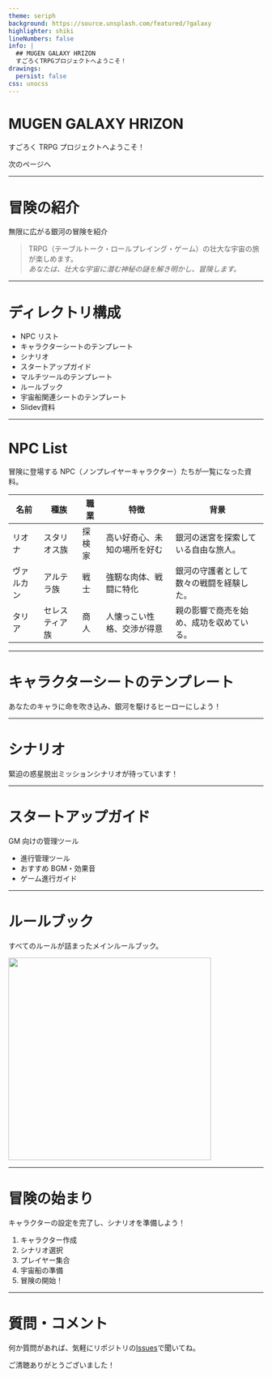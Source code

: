 ```yaml
---
theme: seriph
background: https://source.unsplash.com/featured/?galaxy
highlighter: shiki
lineNumbers: false
info: |
  ## MUGEN GALAXY HRIZON
  すごろくTRPGプロジェクトへようこそ！
drawings:
  persist: false
css: unocss
---
```


# MUGEN GALAXY HRIZON

すごろく TRPG プロジェクトへようこそ！

<div class="pt-12">
  <span @click="$slidev.nav.next" class="px-2 py-1 rounded cursor-pointer" hover="bg-white bg-opacity-10">
    次のページへ <carbon:arrow-right class="inline"/>
  </span>
</div>

<style>
@import './styles/custom.css';
</style>

---

# 冒険の紹介

無限に広がる銀河の冒険を紹介

> TRPG（テーブルトーク・ロールプレイング・ゲーム）の壮大な宇宙の旅が楽しめます。
<br>_あなたは、壮大な宇宙に潜む神秘の謎を解き明かし、冒険します。_

<div class="abs-br m-6 flex gap-2">
  <a href="https://github.com/MGH-Sugoroku-TRPG" target="_blank" alt="GitHub"
    class="text-xl icon-btn opacity-50 !border-none !hover:text-white">
    <carbon-logo-github />
  </a>
</div>

---

# ディレクトリ構成

<v-clicks>

- NPC リスト
- キャラクターシートのテンプレート
- シナリオ
- スタートアップガイド
- マルチツールのテンプレート
- ルールブック
- 宇宙船関連シートのテンプレート
- Slidev資料

</v-clicks>

---

# NPC List

冒険に登場する NPC（ノンプレイヤーキャラクター）たちが一覧になった資料。

<table>
    <thead>
        <tr>
            <th>名前</th>
            <th>種族</th>
            <th>職業</th>
            <th>特徴</th>
            <th>背景</th>
        </tr>
    </thead>
    <tbody>
        <tr>
            <td>リオナ</td>
            <td>スタリオス族</td>
            <td>探検家</td>
            <td>高い好奇心、未知の場所を好む</td>
            <td>銀河の迷宮を探索している自由な旅人。</td>
        </tr>
        <tr>
            <td>ヴァルカン</td>
            <td>アルテラ族</td>
            <td>戦士</td>
            <td>強靭な肉体、戦闘に特化</td>
            <td>銀河の守護者として数々の戦闘を経験した。</td>
        </tr>
        <tr>
            <td>タリア</td>
            <td>セレスティア族</td>
            <td>商人</td>
            <td>人懐っこい性格、交渉が得意</td>
            <td>親の影響で商売を始め、成功を収めている。</td>
        </tr>
    </tbody>
</table>

---

# キャラクターシートのテンプレート

あなたのキャラに命を吹き込み、銀河を駆けるヒーローにしよう！

---

# シナリオ

緊迫の惑星脱出ミッションシナリオが待っています！

---

# スタートアップガイド

GM 向けの管理ツール

<v-clicks>

- 進行管理ツール
- おすすめ BGM・効果音
- ゲーム進行ガイド

</v-clicks>

---

# ルールブック

すべてのルールが詰まったメインルールブック。

<div class="flex justify-start">
  <img src="https://source.unsplash.com/featured/?book,space" class="rounded-lg shadow-xl" width="400">
</div>

---

# 冒険の始まり

キャラクターの設定を完了し、シナリオを準備しよう！

<v-clicks>

1. キャラクター作成
2. シナリオ選択
3. プレイヤー集合
4. 宇宙船の準備
5. 冒険の開始！

</v-clicks>

---

# 質問・コメント

何か質問があれば、気軽にリポジトリの[Issues](https://github.com/MGH-Sugoroku-TRPG/Issues)で聞いてね。

<div class="pt-12">
  <span @click="$slidev.nav.next" class="px-2 py-1 rounded cursor-pointer" hover="bg-white bg-opacity-10">
    ご清聴ありがとうございました！ <carbon:rocket class="inline"/>
  </span>
</div>
